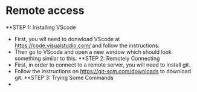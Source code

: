 # Remote access
**STEP 1: Installing VScode
- First, you wll need to donwload VScode at <https://code.visualstudio.com/> and follow the instructions.
- Then go to VScode and open a new window which should look something similar to this. 
**STEP 2: Remotely Connecting
- First, in order to connect to a remote server, you will need to install git.
- Follow the instructions on <https://git-scm.com/downloads> to download git.
**STEP 3: Trying Some Commands
- 

